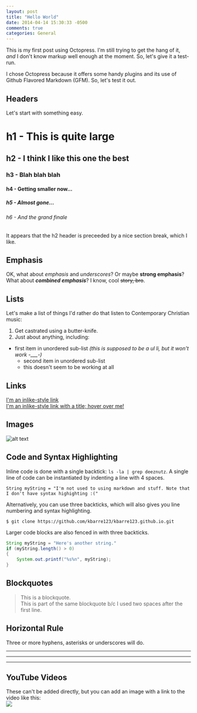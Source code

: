 ```yaml
---
layout: post
title: "Hello World"
date: 2014-04-14 15:30:33 -0500
comments: true
categories: General
---
```


This is my first post using Octopress. I'm still trying to get the hang of it, *and* I don't know markup well enough at the moment. So, let's give it a test-run.
<!-- more -->

I chose Octopress because it offers some handy plugins and its use of Github Flavored Markdown (GFM). So, let's test it out.

## Headers
Let's start with something easy.
# h1 - This is quite large
## h2 - I think I like this one the best
### h3 - Blah blah blah
#### h4 - Getting smaller now...
##### h5 - Almost gone...
###### h6 - And the grand finale

It appears that the h2 header is preceeded by a nice section break, which I like.

## Emphasis
OK, what about *emphasis* and _underscores_? Or maybe **strong emphasis**? What about **_combined emphasis_**? I know, cool ~~story, bro~~.

## Lists
Let's make a list of things I'd rather do that listen to Contemporary Christian music:

1. Get castrated using a butter-knife.
2. Just about anything, including:
* first item in unordered sub-list  _(this is supposed to be a ul li, but it won't work -\_\_\_-)_
  * second item in unordered sub-list
  * this doesn't seem to be working at all

## Links
[I'm an inlike-style link](http://www.google.com)<br>
[I'm an inlike-style link with a title; hover over me!](http://www.google.com "See, I told you.")

## Images
![alt text](https://i.imgur.com/Jx8SJmu.jpg "lolerskates")

## Code and Syntax Highlighting
Inline code is done with a single backtick: `ls -la | grep deeznutz`.  A single line of code can be instantiated by indenting a line with 4 spaces.
    
    String myString = "I'm not used to using markdown and stuff. Note that I don't have syntax highighting :("

Alternatively, you can use three backticks, which will also gives you line numbering and syntax highlighting.  

``` 
$ git clone https://github.com/kbarre123/kbarre123.github.io.git
```

Larger code blocks are also fenced in with three backticks. 

```java Here's some Java code http://www.google.com Link
String myString = "Here's another string."
if (myString.length() > 0)
{
    System.out.printf("%s%n", myString);
}
```

<!--## Tables
Colons can be used to align columns.

| Tables        | Are           | Cool  |
| ------------- |:-------------:| -----:|
| col 3 is      | right-aligned | $1600 |
| col 2 is      | centered      |   $12 |
| zebra stripes | are neat      |    $1 |

The outer pipes (|) are optional, and you don't need to make the raw Markdown line up prettily. You can also use inline Markdown.

Markdown | Less | Pretty
--- | --- | ---
*Still* | `renders` | **nicely**
1 | 2 | 3

First Header  | Second Header
------------- | -------------
Content Cell  | Content Cell
Content Cell  | Content Cell -->

## Blockquotes
> This is a blockquote.  
> This is part of the same blockquote b/c I used two spaces after the first line.

## Horizontal Rule
Three or more hyphens, asterisks or underscores will do.

---
***
___

## YouTube Videos
These can't be added directly, but you can add an image with a link to the video like this:  
<a href="https://www.youtube.com/watch?v=dw2vg9xzb4w" target="blank"><img src="https://img.youtube.com/vi/dw2vg9xzb4w/hqdefault.jpg"></a>